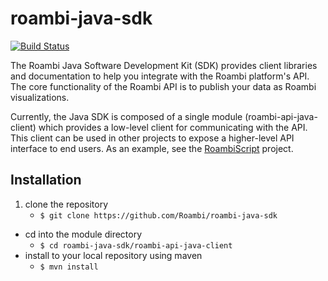 # roambi-java-sdk

[![Build Status](https://api.travis-ci.org/Roambi/roambi-java-sdk.png)](https://api.travis-ci.org/Roambi/roambi-java-sdk)

The Roambi Java Software Development Kit (SDK) provides client libraries and documentation
to help you integrate with the Roambi platform's API.  The core functionality of the Roambi API is to publish your data as Roambi visualizations.

Currently, the Java SDK is composed of a single module (roambi-api-java-client) which provides a low-level client for communicating with the API.  This client can be used in other projects to expose a higher-level API interface to end users.  As an example, see the [RoambiScript](https://github.com/Roambi/roambi-script) project.


## Installation

1. clone the repository
	* `$ git clone https://github.com/Roambi/roambi-java-sdk`
* cd into the module directory
	* `$ cd roambi-java-sdk/roambi-api-java-client`
* install to your local repository using maven
	* `$ mvn install`

